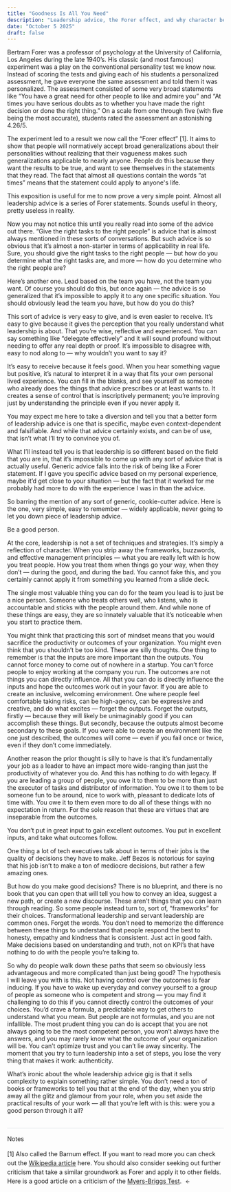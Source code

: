 ```yaml
---
title: "Goodness Is All You Need"
description: "Leadership advice, the Forer effect, and why character beats frameworks."
date: "October 5 2025"
draft: false
---
```


Bertram Forer was a professor of psychology at the University of California, Los Angeles during the late 1940’s. His classic (and most famous) experiment was a play on the conventional personality test we know now. Instead of scoring the tests and giving each of his students a personalized assessment, he gave everyone the same assessment and told them it was personalized. The assessment consisted of some very broad statements like “You have a great need for other people to like and admire you” and “At times you have serious doubts as to whether you have made the right decision or done the right thing.” On a scale from one through five (with five being the most accurate), students rated the assessment an astonishing 4.26/5.

The experiment led to a result we now call the “Forer effect” <a href="#fn1" id="fnref1">[1]</a>. It aims to show that people will normatively accept broad generalizations about their personalities without realizing that their vagueness makes such generalizations applicable to nearly anyone. People do this because they want the results to be true, and want to see themselves in the statements that they read. The fact that almost all questions contain the words “at times” means that the statement could apply to anyone's life.

This exposition is useful for me to now prove a very simple point. Almost all leadership advice is a series of Forer statements. Sounds useful in theory, pretty useless in reality.

Now you may not notice this until you really read into some of the advice out there. “Give the right tasks to the right people” is advice that is almost always mentioned in these sorts of conversations. But such advice is so obvious that it’s almost a non-starter in terms of applicability in real life. Sure, you should give the right tasks to the right people — but how do you determine what the right tasks are, and more — how do you determine who the right people are?

Here’s another one. Lead based on the team you have, not the team you want. Of course you should do this, but once again — the advice is so generalized that it’s impossible to apply it to any one specific situation. You should obviously lead the team you have, but how do you do this?

This sort of advice is very easy to give, and is even easier to receive. It’s easy to give because it gives the perception that you really understand what leadership is about. That you’re wise, reflective and experienced. You can say something like “delegate effectively” and it will sound profound without needing to offer any real depth or proof. It’s impossible to disagree with, easy to nod along to — why wouldn’t you want to say it?

It’s easy to receive because it feels good. When you hear something vague but positive, it’s natural to interpret it in a way that fits your own personal lived experience. You can fill in the blanks, and see yourself as someone who already does the things that advice prescribes or at least wants to. It creates a sense of control that is inscriptively permanent; you’re improving just by understanding the principle even if you never apply it.

You may expect me here to take a diversion and tell you that a better form of leadership advice is one that is specific, maybe even context-dependent and falsifiable. And while that advice certainly exists, and can be of use, that isn’t what I’ll try to convince you of.

What I’ll instead tell you is that leadership is so different based on the field that you are in, that it’s impossible to come up with any sort of advice that is actually useful. Generic advice falls into the risk of being like a Forer statement. If I gave you specific advice based on my personal experience, maybe it’d get close to your situation — but the fact that it worked for me probably had more to do with the experience I was in than the advice.

So barring the mention of any sort of generic, cookie-cutter advice. Here is the one, very simple, easy to remember — widely applicable, never going to let you down piece of leadership advice.

Be a good person.

At the core, leadership is not a set of techniques and strategies. It’s simply a reflection of character. When you strip away the frameworks, buzzwords, and effective management principles — what you are really left with is how you treat people. How you treat them when things go your way, when they don’t — during the good, and during the bad. You cannot fake this, and you certainly cannot apply it from something you learned from a slide deck.

The single most valuable thing you can do for the team you lead is to just be a nice person. Someone who treats others well, who listens, who is accountable and sticks with the people around them. And while none of these things are easy, they are so innately valuable that it’s noticeable when you start to practice them.

You might think that practicing this sort of mindset means that you would sacrifice the productivity or outcomes of your organization. You might even think that you shouldn’t be too kind. These are silly thoughts. One thing to remember is that the inputs are more important than the outputs. You cannot force money to come out of nowhere in a startup. You can’t force people to enjoy working at the company you run. The outcomes are not things you can directly influence. All that you can do is directly influence the inputs and hope the outcomes work out in your favor. If you are able to create an inclusive, welcoming environment. One where people feel comfortable taking risks, can be high-agency, can be expressive and creative, and do what excites — forget the outputs. Forget the outputs, firstly — because they will likely be unimaginably good if you can accomplish these things. But secondly, because the outputs almost become secondary to these goals. If you were able to create an environment like the one just described, the outcomes will come — even if you fail once or twice, even if they don’t come immediately.

Another reason the prior thought is silly to have is that it’s fundamentally your job as a leader to have an impact more wide-ranging than just the productivity of whatever you do. And this has nothing to do with legacy. If you are leading a group of people, you owe it to them to be more than just the executor of tasks and distributor of information. You owe it to them to be someone fun to be around, nice to work with, pleasant to dedicate lots of time with. You owe it to them even more to do all of these things with no expectation in return. For the sole reason that these are virtues that are inseparable from the outcomes.

You don’t put in great input to gain excellent outcomes. You put in excellent inputs, and take what outcomes follow.

One thing a lot of tech executives talk about in terms of their jobs is the quality of decisions they have to make. Jeff Bezos is notorious for saying that his job isn’t to make a ton of mediocre decisions, but rather a few amazing ones.

But how do you make good decisions? There is no blueprint, and there is no book that you can open that will tell you how to convey an idea, suggest a new path, or create a new discourse. These aren’t things that you can learn through reading. So some people instead turn to, sort of, “frameworks” for their choices. Transformational leadership and servant leadership are common ones. Forget the words. You don’t need to memorize the difference between these things to understand that people respond the best to honesty, empathy and kindness that is consistent. Just act in good faith. Make decisions based on understanding and truth, not on KPI’s that have nothing to do with the people you’re talking to.

So why do people walk down these paths that seem so obviously less advantageous and more complicated than just being good? The hypothesis I will leave you with is this. Not having control over the outcomes is fear inducing. If you have to wake up everyday and convey yourself to a group of people as someone who is competent and strong — you may find it challenging to do this if you cannot directly control the outcomes of your choices. You’d crave a formula, a predictable way to get others to understand what you mean. But people are not formulas, and you are not infallible. The most prudent thing you can do is accept that you are not always going to be the most competent person, you won’t always have the answers, and you may rarely know what the outcome of your organization will be. You can’t optimize trust and you can’t lie away sincerity. The moment that you try to turn leadership into a set of steps, you lose the very thing that makes it work: authenticity.

What’s ironic about the whole leadership advice gig is that it sells complexity to explain something rather simple. You don’t need a ton of books or frameworks to tell you that at the end of the day, when you strip away all the glitz and glamour from your role, when you set aside the practical results of your work — all that you’re left with is this: were you a good person through it all?

<div class="notes-separator"></div>

Notes

<div class="notes-section">
<p id="fn1">[1] Also called the Barnum effect. If you want to read more you can check out the <a href="https://en.wikipedia.org/wiki/Barnum_effect">Wikipedia article</a> here. You should also consider seeking out further criticism that take a similar groundwork as Forer and apply it to other fields. Here is a good article on a criticism of the <a href="https://www.psychologicalscience.org/news/releases/2021-utc-myers-briggs.html">Myers-Briggs Test</a>. <a href="#fnref1" class="footnote-back"><svg width="12" height="12" viewBox="0 0 24 24" fill="none" stroke="currentColor" stroke-width="2" stroke-linecap="round" stroke-linejoin="round"><path d="M19 12H5M12 19l-7-7 7-7"/></svg></a></p>
</div>

<style>

article sup a {
  position: static !important;
  font-size: inherit !important;
  line-height: inherit !important;
  vertical-align: baseline !important;
  color: inherit !important;
  text-decoration: none !important;
}

article sup a:before {
  content: "[" !important;
}

article sup a:after {
  content: "]" !important;
}

/* Style footnote reference links in text */
a[href^="#fn"] {
  color: inherit !important;
  text-decoration: none !important;
}

/* Notes separator line */
.notes-separator {
  border-top: 1px solid #e5e7eb !important;
  margin: 2rem 0 1rem 0 !important;
}

html.dark .notes-separator {
  border-top-color: #374151 !important;
}

html.flexoki .notes-separator {
  border-top-color: #CECDC3 !important;
}

/* Notes section styling */
.notes-section {
  font-size: 0.875rem !important;
  line-height: 1.5 !important;
  margin-top: 1rem !important;
}

.footnote-back {
  text-decoration: none !important;
  margin-left: 0.25rem !important;
  display: inline-block !important;
  color: inherit !important;
}

.footnote-back svg {
  display: inline !important;
  vertical-align: middle !important;
  stroke: #000000 !important;
}

html.dark .footnote-back svg {
  stroke: #ffffff !important;
}

html.flexoki .footnote-back svg {
  stroke: #100F0F !important;
}
</style>


